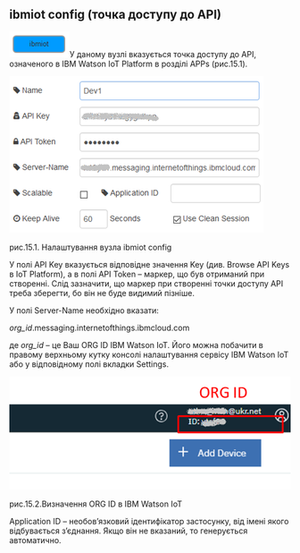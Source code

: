 ## ibmiot config (точка доступу до API)

![img](media/ibmiot_config.png)У даному вузлі вказується точка доступу до API, означеного в IBM Watson IoT Platform в розділі APPs (рис.15.1). 

![img](media/15_1.png)

рис.15.1. Налаштування вузла ibmiot config

У полі API Key вказується відповідне значення Key (див. Browse API Keys в IoT Platform), а в полі API Token – маркер, що був отриманий при створенні. Слід зазначити, що маркер при створенні точки доступу API треба зберегти, бо він не буде видимий пізніше.

У полі Server-Name необхідно вказати:

*org_id*.messaging.internetofthings.ibmcloud.com

де *org_id* – це Ваш ORG ID IBM Watson IoT. Його можна побачити в правому верхньому кутку консолі налаштування сервісу IBM Watson IoT або у відповідному полі вкладки Settings.

![img](media/15_2.png)

рис.15.2.Визначення ORG ID в IBM Watson IoT

Application ID – необов’язковий ідентифікатор застосунку, від імені якого відбувається з’єднання. Якщо він не вказаний, то генерується автоматично.  